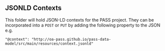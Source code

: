 ## JSONLD Contexts
This folder will hold JSON-LD contexts for the PASS project. They can be incorporated into a `POST` or `PUT` by adding the following property to the JSON e.g. 
```
"@context": "http://oa-pass.github.io/pass-data-model/src/main/resources/context.jsonld"
```